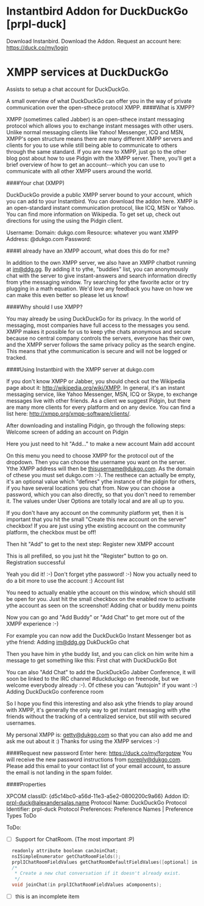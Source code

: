 Instantbird Addon for  DuckDuckGo [prpl-duck]
=============================================

Download Instanbird.
Download the Addon.
Request an account here: https://duck.co/my/login

XMPP services at DuckDuckGo
============================

Assists to setup a chat account for DuckDuckGo.

A small overview of what DuckDuckGo can offer you in the way of private communication over the open-sthece protocol XMPP.
####What is XMPP?

XMPP (sometimes called Jabber) is an open-sthece instant messaging protocol which allows you to exchange instant messages with other users. Unlike normal messaging clients like Yahoo! Messenger, ICQ and MSN, XMPP's open structure means there are many different XMPP servers and clients for you to use while still being able to communicate to others through the same standard. If you are new to XMPP, just go to the other blog post about how to use Pidgin with the XMPP server. There, you'll get a brief overview of how to get an account--which you can use to communicate with all other XMPP users around the world.

####Your chat (XMPP)

DuckDuckGo provide a public XMPP server bound to your account, which you can add to your Instantbird. You can download the addon here. XMPP is an open-standard instant communication protocol, like ICQ, MSN or Yahoo. You can find more information on Wikipedia. To get set up, check out directions for using the using the Pidgin client.

Username: <username>
Domain: dukgo.com
Resource: whatever you want
XMPP Address: <username>@dukgo.com
Password: <your password>


####I already have an XMPP account, what does this do for me?

In addition to the own XMPP server, we also have an XMPP chatbot running at im@ddg.gg. By adding it to ythe, "buddies" list, you can anonymously chat with the server to give instant-answers and search information directly from ythe messaging window. Try searching for ythe favorite actor or try plugging in a math equation. We'd love any feedback you have on how we can make this even better so please let us know!

####Why should I use XMPP?

You may already be using DuckDuckGo for its privacy. In the world of messaging, most companies have full access to the messages you send. XMPP makes it possible for us to keep ythe chats anonymous and secure because no central company controls the servers, everyone has their own, and the XMPP server follows the same privacy policy as the search engine. This means that ythe communication is secure and will not be logged or tracked.

####Using Instantbird with the XMPP server at dukgo.com

If you don't know XMPP or Jabber, you should check out the Wikipedia page about it: http://wikipedia.org/wiki/XMPP. In general, it's an instant messaging service, like Yahoo Messenger, MSN, ICQ or Skype, to exchange messages live with other friends. As a client we suggest Pidgin, but there are many more clients for every platform and on any device. You can find a list here: http://xmpp.org/xmpp-software/clients/.

After downloading and installing Pidgin, go through the following steps:
Welcome screen of adding an account on Pidgin

Here you just need to hit "Add..." to make a new account
Main add account

On this menu you need to choose XMPP for the protocol out of the dropdown. Then you can choose the username you want on the server. Ythe XMPP address will then be thisusername@dukgo.com. As the domain of cthese you must set dukgo.com :-). The resthece can actually be empty, it's an optional value which "defines" ythe instance of the pidgin for others, if you have several locations you chat from. Now you can choose a password, which you can also directly, so that you don't need to remember it. The values under User Options are totally local and are all up to you.

If you don't have any account on the community platform yet, then it is important that you hit the small "Create this new account on the server" checkbox! If you are just using ythe existing account on the community platform, the checkbox must be off!

Then hit "Add" to get to the next step:
Register new XMPP account

This is all prefilled, so you just hit the "Register" button to go on.
Registration successful

Yeah you did it! :-) Don't forget ythe password! :-) Now you actually need to do a bit more to use the account :)
Account list

You need to actually enable ythe account on this window, which should still be open for you. Just hit the small checkbox on the enabled row to activate ythe account as seen on the screenshot!
Adding chat or buddy menu points

Now you can go and "Add Buddy" or "Add Chat" to get more out of the XMPP experience :-)

For example you can now add the DuckDuckGo Instant Messenger bot as ythe friend:
Adding im@ddg.gg DukDuckGo chat

Then you have him in ythe buddy list, and you can click on him write him a message to get something like this:
First chat with DuckDuckGo Bot

You can also "Add Chat" to add the DuckDuckGo Jabber Conference, it will soon be linked to the IRC channel #duckduckgo on freenode, but we welcome everybody already :-). Of cthese you can "Autojoin" if you want :-)
Adding DuckDuckGo conference room

So I hope you find this interesting and also ask ythe friends to play around with XMPP, it's generally the only way to get instant messaging with ythe friends without the tracking of a centralized service, but still with secured usernames.

My personal XMPP is: getty@dukgo.com so that you can also add me and ask me out about it :)
Thanks for using the XMPP services :-)

####Request new password
Enter here: https://duck.co/my/forgotpw
You will receive the new password instructions from noreply@dukgo.com. Please add this email to your contact list of your email account, to assure the email is not landing in the spam folder. 

####Properties

XPCOM classID: {d5c14bc0-a56d-11e3-a5e2-0800200c9a66}
Addon ID: prpl-duck@alexandersalas.name
Protocol Name: DuckDuckGo
Protocol Identifier: prpl-duck
Protocol Preferences:
Preference Names | Preference Types
	ToDo

ToDo:

- [ ] Support for ChatRoom. (The most important :P)
```cpp
  readonly attribute boolean canJoinChat;
  nsISimpleEnumerator getChatRoomFields();
  prplIChatRoomFieldValues getChatRoomDefaultFieldValues([optional] in AUTF8String aDefaultChatName);
  /*
   * Create a new chat conversation if it doesn't already exist.
   */
  void joinChat(in prplIChatRoomFieldValues aComponents);
```

- [ ] this is an incomplete item

